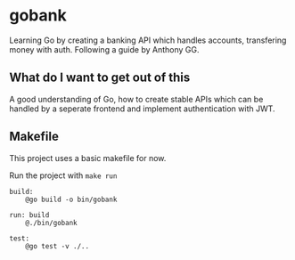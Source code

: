 # gobank
Learning Go by creating a banking API which handles accounts, transfering money with auth.
Following a guide by Anthony GG.

## What do I want to get out of this
A good understanding of Go, how to create stable APIs which can be handled by a seperate frontend and implement authentication with JWT.

## Makefile
This project uses a basic makefile for now.

Run the project with `make run`

```
build:
	@go build -o bin/gobank

run: build
	@./bin/gobank

test:
	@go test -v ./..
```
